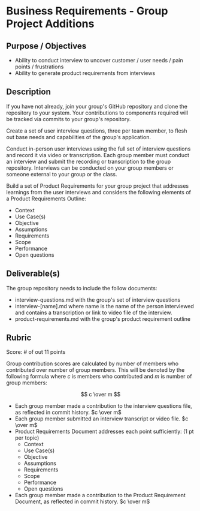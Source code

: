 # Business Requirements - Group Project Additions

## Purpose / Objectives

- Ability to conduct interview to uncover customer / user needs / pain points / frustrations
- Ability to generate product requirements from interviews

## Description

If you have not already, join your group's GitHub repository and clone the repository to your system.  Your contributions to components required will be tracked via commits to your group's repository.

Create a set of user interview questions, three per team member, to flesh out base needs and capabilities of the group's application.

Conduct in-person user interviews using the full set of interview questions and record it via video or transcription.  Each group member must conduct an interview and submit the recording or transcription to the group repository.  Interviews can be conducted on your group members or someone external to your group or the class.  

Build a set of Product Requirements for your group project that addresses learnings from the user interviews and considers the following elements of a Product Requirements Outline:
- Context
- Use Case(s)
- Objective
- Assumptions
- Requirements
- Scope
- Performance
- Open questions

## Deliverable(s)

The group repository needs to include the follow documents:
- interview-questions.md with the group's set of interview questions
- interview-[name].md where name is the name of the person interviewed and contains a transcription or link to video file of the interview.
- product-requirements.md with the group's product requirement outline

## Rubric

Score: # of out 11 points

Group contribution scores are calculated by number of members who contributed over number of group members.  This will be denoted by the following formula where $c$ is members who contributed and $m$ is number of group members:

$$ c \over m $$

- Each group member made a contribution to the interview questions file, as reflected in commit history. $c \over m$
- Each group member submitted an interview transcript or video file. $c \over m$
- Product Requirements Document addresses each point sufficiently: (1 pt per topic)
  - Context
  - Use Case(s)
  - Objective
  - Assumptions
  - Requirements
  - Scope
  - Performance
  - Open questions
- Each group member made a contribution to the Product Requirement Document, as reflected in commit history. $c \over m$
